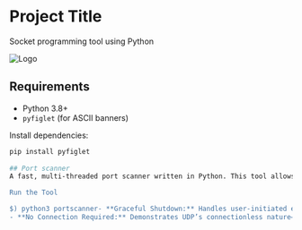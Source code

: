 
# Project Title

Socket programming tool using Python


![Logo](https://academy.selfmade.ninja/assets/brand/logo-text-2.svg)


## Requirements

- Python 3.8+
- `pyfiglet` (for ASCII banners)

Install dependencies:
```bash
pip install pyfiglet
    
## Port scanner
A fast, multi-threaded port scanner written in Python. This tool allows you to scan a target host for open TCP ports using different scanning modes. It uses Python's `ThreadPoolExecutor` for high performance and responsiveness.

Run the Tool

$) python3 portscanner- **Graceful Shutdown:** Handles user-initiated exits and server shutdowns cleanly.
- **No Connection Required:** Demonstrates UDP’s connectionless nature—clients can send messages without establishing a persistent connection.
